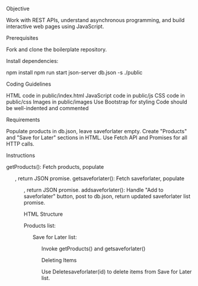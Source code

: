 Objective

Work with REST APIs, understand asynchronous programming, and build interactive web pages using JavaScript.

Prerequisites

Fork and clone the boilerplate repository.

Install dependencies:

npm install
npm run start
json-server db.json -s ./public

Coding Guidelines

HTML code in public/index.html
JavaScript code in public/js
CSS code in public/css
Images in public/images
Use Bootstrap for styling
Code should be well-indented and commented

Requirements

Populate products in db.json, leave saveforlater empty.
Create "Products" and "Save for Later" sections in HTML.
Use Fetch API and Promises for all HTTP calls.

Instructions

getProducts(): Fetch products, populate <ul id="products">, return JSON promise.
getsaveforlater(): Fetch saveforlater, populate <ul id="saveforlaterList">, return JSON promise.
addsaveforlater(): Handle "Add to saveforlater" button, post to db.json, return updated saveforlater list promise.

HTML Structure

Products list: <ul id="products">
Save for Later list: <ul id="saveforlater">
Invoke getProducts() and getsaveforlater()

Deleting Items

Use Deletesaveforlater(id) to delete items from Save for Later list.

